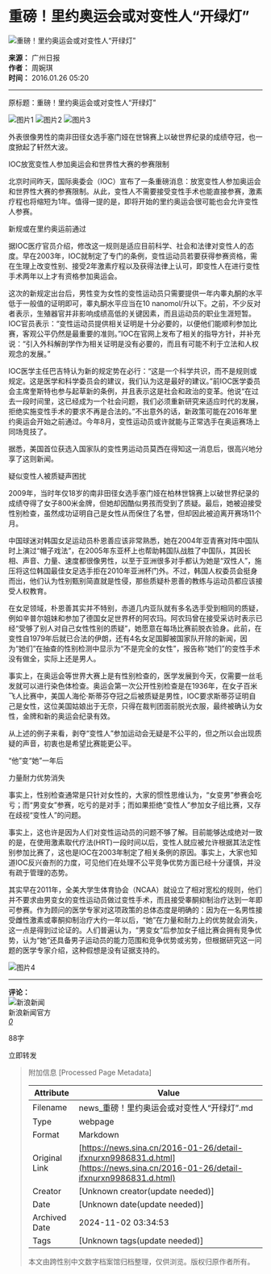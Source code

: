 # 重磅！里约奥运会或对变性人“开绿灯”

![重磅！里约奥运会或对变性人“开绿灯”](//n.sinaimg.cn/sinakd10200/360/w180h180/20230526/9235-5b764839635f7db7af4282f685456ea8.jpg)

**来源：** 广州日报  
**作者：** 周婉琪  
**时间：** 2016.01.26 05:20  

---

原标题：重磅！里约奥运会或对变性人“开绿灯”

![图片1](//k.sinaimg.cn/n/translate/20160126/sOfC-fxnuwfi3021191.jpg/w300h300z1l10t10q1009ce.jpg)
![图片2](//k.sinaimg.cn/n/translate/20160126/sOfC-fxnuwfi3021191.jpg/w700d1q75cms.jpg?by=cms_fixed_width)
![图片3](//k.sinaimg.cn/n/translate/20160126/jvW2-fxnuwfi3021194.jpg/w700d1q75cms.jpg?by=cms_fixed_width)

外表很像男性的南非田径女选手塞门娅在世锦赛上以破世界纪录的成绩夺冠，也一度掀起了轩然大波。

IOC放宽变性人参加奥运会和世界性大赛的参赛限制

北京时间昨天，国际奥委会（IOC）宣布了一条重磅消息：放宽变性人参加奥运会和世界性大赛的参赛限制。从此，变性人不需要接受变性手术也能直接参赛，激素疗程也将缩短为1年。值得一提的是，即将开始的里约奥运会很可能也会允许变性人参赛。

新规或在里约奥运前通过

据IOC医疗官员介绍，修改这一规则是适应目前科学、社会和法律对变性人的态度。早在2003年，IOC就制定了专门的条例，变性运动员若要获得参赛资格，需在生理上改变性别、接受2年激素疗程以及获得法律上认可，即变性人在进行变性手术两年以上才有资格参加奥运会。

这次的新规定出台后，男性变为女性的变性运动员只需要提供一年内睾丸酮的水平低于一般值的证明即可，睾丸酮水平应当在10 nanomol/升以下。之前，不少反对者表示，生殖器官并非影响成绩高低的关键因素，而且运动员的职业生涯短暂。IOC官员表示：“变性运动员提供相关证明是十分必要的，以便他们能顺利参加比赛，客观公平仍然是最重要的准则。”IOC在官网上发布了相关的指导方针，并补充说：“引入外科解剖学作为相关证明是没有必要的，而且有可能不利于立法和人权观念的发展。”

IOC医学主任巴吉特认为新的规定势在必行：“这是一个科学共识，而不是规则或规定。这是医学和科学委员会的建议，我们认为这是最好的建议。”前IOC医学委员会主席奎斯特也参与起草新的条例，并且表示这是社会和政治的变革。他说“在过去一段时间里，这已经成为一个社会问题，我们必须重新研究来适应时代的发展，拒绝实施变性手术的要求不再是合法的。”不出意外的话，新政策可能在2016年里约奥运会开始之前通过。今年8月，变性运动员或许就能与正常选手在奥运赛场上同场竞技了。

据悉，美国首位获选入国家队的变性男运动员莫西在得知这一消息后，很高兴地分享了这则新闻。

疑似变性人被质疑声困扰

2009年，当时年仅18岁的南非田径女选手塞门娅在柏林世锦赛上以破世界纪录的成绩夺得了女子800米金牌，但她却因酷似男孩而受到了质疑。最后，她被迫接受性别检查，虽然成功证明自己是女性从而保住了名誉，但却因此被迫离开赛场11个月。

中国球迷对韩国女足运动员朴恩善应该非常熟悉，她在2004年亚青赛对阵中国队时上演过“帽子戏法”，在2005年东亚杯上也帮助韩国队战胜了中国队，其因长相、声音、力量、速度都很像男性，以至于亚洲很多对手都认为她是“双性人”，施压将这位韩国最佳女足选手拒在2010年亚洲杯门外。不过，韩国人权委员会挺身而出，他们认为性别甄别简直就是性侵，那些质疑朴恩善的教练与运动员都应该接受人权教育。

在女足领域，朴恩善其实并不特别，赤道几内亚队就有多名选手受到相同的质疑，例如辛普尔姐妹和参加了德国女足世界杯的阿农玛。阿农玛曾在接受采访时表示已经“受够了别人对自己女性性别的质疑”，她愿意在每场比赛前脱衣验身。此前，在变性自1979年后就已合法的伊朗，还有4名女足国脚被国家队开除的新闻，因为“她们”在抽查的性别检测中显示为“不是完全的女性”，报告称“她们”的变性手术没有做全，实际上还是男人。

事实上，在奥运会等世界大赛上是有性别检查的，医学发展到今天，仅需要一丝毛发就可以进行染色体检查。奥运会第一次公开性别检查是在1936年，在女子百米飞人比赛中，美国人海伦·斯蒂芬夺冠之后被质疑是男性，IOC要求斯蒂芬证明自己是女性，这位美国姑娘出于无奈，只得在裁判团面前脱光衣服，最终被确认为女性，金牌和新的奥运会纪录有效。

从上述的例子来看，剥夺“变性人”参加运动会无疑是不公平的，但之所以会出现质疑的声音，初衷也是希望比赛能更公平。

“他”变“她”一年后

力量耐力优势消失

事实上，性别检查通常是只针对女性的，大家的惯性思维认为，“女变男”参赛会吃亏；而“男变女”参赛，吃亏的是对手；而如果拒绝“变性人”参加女子组比赛，又存在歧视“变性人”的问题。

事实上，这也许是因为人们对变性运动员的问题不够了解。目前能够达成绝对一致的是，在使用激素取代疗法(HRT)一段时间以后，变性人就应被允许根据其法定性别参加比赛了，这也是IOC在2003年制定了相关条例的原因。事实上，大家也知道IOC反兴奋剂的力度，可见他们在处理不公平竞争优势方面已经十分谨慎，并没有疏于管理的态势。

其实早在2011年，全美大学生体育协会（NCAA）就设立了相对宽松的规则，他们并不要求由男变女的变性运动员做过变性手术，而且接受睾酮抑制治疗达到一年即可参赛。作为顾问的医学专家对这项政策的总体态度是明确的：因为在一名男性接受雌性激素或睾酮抑制治疗大约一年以后，“她”在力量和耐力上的优势就会消失，这一点是得到过论证的。人们普遍认为，“男变女”后参加女子组比赛会拥有竞争优势，认为“她”还具备男子运动员的能力范围和竞争优势或劣势，但根据研究这一问题的医学专家介绍，这种假想是没有证据支持的。

![图片4](//n.sinaimg.cn/default/2fb77759/20151125/320X320.png)

---

**评论：**  
![新浪新闻](https://n.sinaimg.cn/default/80905340/20200331/sinalogo.png)  
新浪新闻官方  
[_0_](https://cmnt.sina.cn/index?product=comos&index=fxnurxn9986831&tj_ch=news&is_clear=0)  

88字

立即转发

> 附加信息 [Processed Page Metadata]
>
> | Attribute       | Value                                  |
> |-----------------|----------------------------------------|
> | Filename        | news_重磅！里约奥运会或对变性人“开绿灯”.md                             |
> | Type            | webpage                                 |
> | Format          | Markdown                               |
> | Original Link   | [https://news.sina.cn/2016-01-26/detail-ifxnurxn9986831.d.html](https://news.sina.cn/2016-01-26/detail-ifxnurxn9986831.d.html)                       |
> | Creator         | [Unknown creator(update needed)]                              |
> | Date            | [Unknown date(update needed)]                                 |
> | Archived Date   | 2024-11-02 03:34:53                             |
> | Tags            | [Unknown tags(update needed)]                                 |
>
> 本文由跨性别中文数字档案馆归档整理，仅供浏览。版权归原作者所有。
>